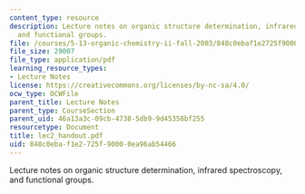 ```yaml
---
content_type: resource
description: Lecture notes on organic structure determination, infrared spectroscopy,
  and functional groups.
file: /courses/5-13-organic-chemistry-ii-fall-2003/848c0ebaf1e2725f90000ea96ab54466_lec2_handout.pdf
file_size: 29007
file_type: application/pdf
learning_resource_types:
- Lecture Notes
license: https://creativecommons.org/licenses/by-nc-sa/4.0/
ocw_type: OCWFile
parent_title: Lecture Notes
parent_type: CourseSection
parent_uid: 46a13a3c-09cb-4738-5db9-9d45358bf255
resourcetype: Document
title: lec2_handout.pdf
uid: 848c0eba-f1e2-725f-9000-0ea96ab54466
---
```

Lecture notes on organic structure determination, infrared spectroscopy, and functional groups.